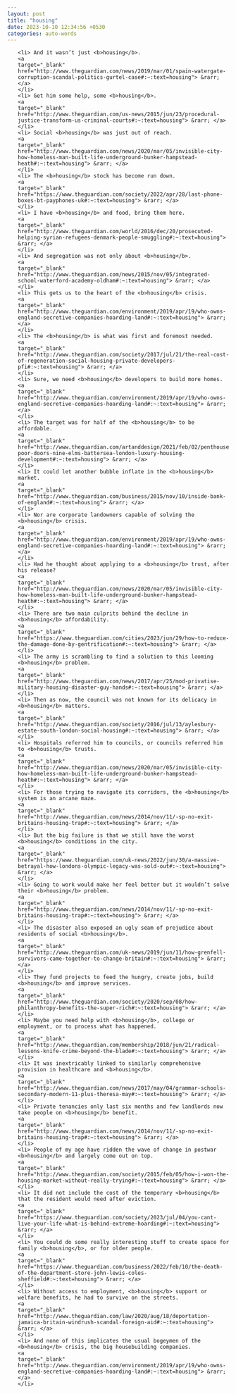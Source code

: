 ```yaml
---
layout: post
title: "housing"
date: 2023-10-10 12:34:56 +0530
categories: auto-words
---
```

<ol>

    <li> And it wasn’t just <b>housing</b>.
    <a 
    target="_blank" 
    href="http://www.theguardian.com/news/2019/mar/01/spain-watergate-corruption-scandal-politics-gurtel-case#:~:text=housing"> &rarr; </a>
    </li>
    <li> Get him some help, some <b>housing</b>.
    <a 
    target="_blank" 
    href="http://www.theguardian.com/us-news/2015/jun/23/procedural-justice-transform-us-criminal-courts#:~:text=housing"> &rarr; </a>
    </li>
    <li> Social <b>housing</b> was just out of reach.
    <a 
    target="_blank" 
    href="http://www.theguardian.com/news/2020/mar/05/invisible-city-how-homeless-man-built-life-underground-bunker-hampstead-heath#:~:text=housing"> &rarr; </a>
    </li>
    <li> The <b>housing</b> stock has become run down.
    <a 
    target="_blank" 
    href="https://www.theguardian.com/society/2022/apr/28/last-phone-boxes-bt-payphones-uk#:~:text=housing"> &rarr; </a>
    </li>
    <li> I have <b>housing</b> and food, bring them here.
    <a 
    target="_blank" 
    href="http://www.theguardian.com/world/2016/dec/20/prosecuted-helping-syrian-refugees-denmark-people-smuggling#:~:text=housing"> &rarr; </a>
    </li>
    <li> And segregation was not only about <b>housing</b>.
    <a 
    target="_blank" 
    href="http://www.theguardian.com/news/2015/nov/05/integrated-school-waterford-academy-oldham#:~:text=housing"> &rarr; </a>
    </li>
    <li> This gets us to the heart of the <b>housing</b> crisis.
    <a 
    target="_blank" 
    href="http://www.theguardian.com/environment/2019/apr/19/who-owns-england-secretive-companies-hoarding-land#:~:text=housing"> &rarr; </a>
    </li>
    <li> The <b>housing</b> is what was first and foremost needed.
    <a 
    target="_blank" 
    href="http://www.theguardian.com/society/2017/jul/21/the-real-cost-of-regeneration-social-housing-private-developers-pfi#:~:text=housing"> &rarr; </a>
    </li>
    <li> Sure, we need <b>housing</b> developers to build more homes.
    <a 
    target="_blank" 
    href="http://www.theguardian.com/environment/2019/apr/19/who-owns-england-secretive-companies-hoarding-land#:~:text=housing"> &rarr; </a>
    </li>
    <li> The target was for half of the <b>housing</b> to be affordable.
    <a 
    target="_blank" 
    href="http://www.theguardian.com/artanddesign/2021/feb/02/penthouses-poor-doors-nine-elms-battersea-london-luxury-housing-development#:~:text=housing"> &rarr; </a>
    </li>
    <li> It could let another bubble inflate in the <b>housing</b> market.
    <a 
    target="_blank" 
    href="http://www.theguardian.com/business/2015/nov/10/inside-bank-of-england#:~:text=housing"> &rarr; </a>
    </li>
    <li> Nor are corporate landowners capable of solving the <b>housing</b> crisis.
    <a 
    target="_blank" 
    href="http://www.theguardian.com/environment/2019/apr/19/who-owns-england-secretive-companies-hoarding-land#:~:text=housing"> &rarr; </a>
    </li>
    <li> Had he thought about applying to a <b>housing</b> trust, after his release?
    <a 
    target="_blank" 
    href="http://www.theguardian.com/news/2020/mar/05/invisible-city-how-homeless-man-built-life-underground-bunker-hampstead-heath#:~:text=housing"> &rarr; </a>
    </li>
    <li> There are two main culprits behind the decline in <b>housing</b> affordability.
    <a 
    target="_blank" 
    href="https://www.theguardian.com/cities/2023/jun/29/how-to-reduce-the-damage-done-by-gentrification#:~:text=housing"> &rarr; </a>
    </li>
    <li> The army is scrambling to find a solution to this looming <b>housing</b> problem.
    <a 
    target="_blank" 
    href="http://www.theguardian.com/news/2017/apr/25/mod-privatise-military-housing-disaster-guy-hands#:~:text=housing"> &rarr; </a>
    </li>
    <li> Then as now, the council was not known for its delicacy in <b>housing</b> matters.
    <a 
    target="_blank" 
    href="http://www.theguardian.com/society/2016/jul/13/aylesbury-estate-south-london-social-housing#:~:text=housing"> &rarr; </a>
    </li>
    <li> Hospitals referred him to councils, or councils referred him to <b>housing</b> trusts.
    <a 
    target="_blank" 
    href="http://www.theguardian.com/news/2020/mar/05/invisible-city-how-homeless-man-built-life-underground-bunker-hampstead-heath#:~:text=housing"> &rarr; </a>
    </li>
    <li> For those trying to navigate its corridors, the <b>housing</b> system is an arcane maze.
    <a 
    target="_blank" 
    href="http://www.theguardian.com/news/2014/nov/11/-sp-no-exit-britains-housing-trap#:~:text=housing"> &rarr; </a>
    </li>
    <li> But the big failure is that we still have the worst <b>housing</b> conditions in the city.
    <a 
    target="_blank" 
    href="https://www.theguardian.com/uk-news/2022/jun/30/a-massive-betrayal-how-londons-olympic-legacy-was-sold-out#:~:text=housing"> &rarr; </a>
    </li>
    <li> Going to work would make her feel better but it wouldn’t solve their <b>housing</b> problem.
    <a 
    target="_blank" 
    href="http://www.theguardian.com/news/2014/nov/11/-sp-no-exit-britains-housing-trap#:~:text=housing"> &rarr; </a>
    </li>
    <li> The disaster also exposed an ugly seam of prejudice about residents of social <b>housing</b>.
    <a 
    target="_blank" 
    href="http://www.theguardian.com/uk-news/2019/jun/11/how-grenfell-survivors-came-together-to-change-britain#:~:text=housing"> &rarr; </a>
    </li>
    <li> They fund projects to feed the hungry, create jobs, build <b>housing</b> and improve services.
    <a 
    target="_blank" 
    href="http://www.theguardian.com/society/2020/sep/08/how-philanthropy-benefits-the-super-rich#:~:text=housing"> &rarr; </a>
    </li>
    <li> Maybe you need help with <b>housing</b>, college or employment, or to process what has happened.
    <a 
    target="_blank" 
    href="http://www.theguardian.com/membership/2018/jun/21/radical-lessons-knife-crime-beyond-the-blade#:~:text=housing"> &rarr; </a>
    </li>
    <li> It was inextricably linked to similarly comprehensive provision in healthcare and <b>housing</b>.
    <a 
    target="_blank" 
    href="http://www.theguardian.com/news/2017/may/04/grammar-schools-secondary-modern-11-plus-theresa-may#:~:text=housing"> &rarr; </a>
    </li>
    <li> Private tenancies only last six months and few landlords now take people on <b>housing</b> benefit.
    <a 
    target="_blank" 
    href="http://www.theguardian.com/news/2014/nov/11/-sp-no-exit-britains-housing-trap#:~:text=housing"> &rarr; </a>
    </li>
    <li> People of my age have ridden the wave of change in postwar <b>housing</b> and largely come out on top.
    <a 
    target="_blank" 
    href="http://www.theguardian.com/society/2015/feb/05/how-i-won-the-housing-market-without-really-trying#:~:text=housing"> &rarr; </a>
    </li>
    <li> It did not include the cost of the temporary <b>housing</b> that the resident would need after eviction.
    <a 
    target="_blank" 
    href="https://www.theguardian.com/society/2023/jul/04/you-cant-live-your-life-what-is-behind-extreme-hoarding#:~:text=housing"> &rarr; </a>
    </li>
    <li> You could do some really interesting stuff to create space for family <b>housing</b>, or for older people.
    <a 
    target="_blank" 
    href="https://www.theguardian.com/business/2022/feb/10/the-death-of-the-department-store-john-lewis-coles-sheffield#:~:text=housing"> &rarr; </a>
    </li>
    <li> Without access to employment, <b>housing</b> support or welfare benefits, he had to survive on the streets.
    <a 
    target="_blank" 
    href="http://www.theguardian.com/law/2020/aug/18/deportation-jamaica-britain-windrush-scandal-foreign-aid#:~:text=housing"> &rarr; </a>
    </li>
    <li> And none of this implicates the usual bogeymen of the <b>housing</b> crisis, the big housebuilding companies.
    <a 
    target="_blank" 
    href="http://www.theguardian.com/environment/2019/apr/19/who-owns-england-secretive-companies-hoarding-land#:~:text=housing"> &rarr; </a>
    </li>